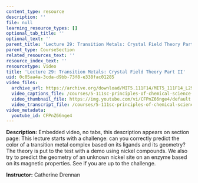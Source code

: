 ```yaml
---
content_type: resource
description: ''
file: null
learning_resource_types: []
optional_tab_title: ''
optional_text: ''
parent_title: 'Lecture 29: Transition Metals: Crystal Field Theory Part II'
parent_type: CourseSection
related_resources_text: ''
resource_index_text: ''
resourcetype: Video
title: 'Lecture 29: Transition Metals: Crystal Field Theory Part II'
uid: 0c05aa4a-3cda-d9bb-73f8-e338fac01285
video_files:
  archive_url: https://archive.org/download/MIT5.111F14/MIT5_111F14_L29_300k.mp4
  video_captions_file: /courses/5-111sc-principles-of-chemical-science-fall-2014/05c5f1e19007507c9655f24ab67924bd_CFPnZ66nge4.vtt
  video_thumbnail_file: https://img.youtube.com/vi/CFPnZ66nge4/default.jpg
  video_transcript_file: /courses/5-111sc-principles-of-chemical-science-fall-2014/26f2864597bb0d4bc782467268ce6088_CFPnZ66nge4.pdf
video_metadata:
  youtube_id: CFPnZ66nge4
---
```


**Description:** Embedded video, no tabs, this description appears on section page: This lecture starts with a challenge: can you correctly predict the color of a transition metal complex based on its ligands and its geometry? The theory is put to the test with a demo using nickel compounds. We also try to predict the geometry of an unknown nickel site on an enzyme based on its magnetic properties. See if you are up to the challenge.

**Instructor:** Catherine Drennan
